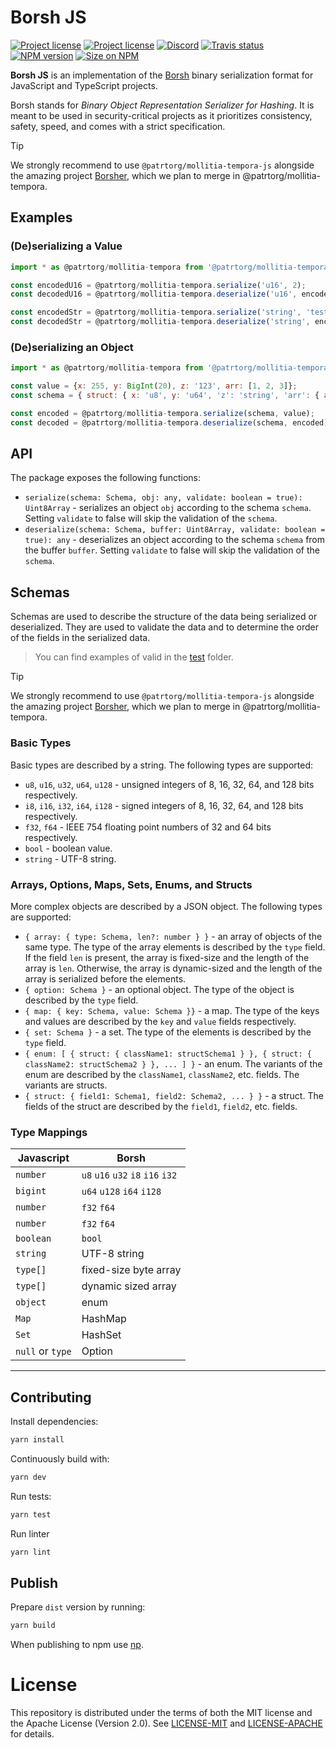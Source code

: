 # Borsh JS

[![Project license](https://img.shields.io/badge/license-Apache2.0-blue.svg)](https://opensource.org/licenses/Apache-2.0)
[![Project license](https://img.shields.io/badge/license-MIT-blue.svg)](https://opensource.org/licenses/MIT)
[![Discord](https://img.shields.io/discord/490367152054992913?label=discord)](https://discord.gg/Vyp7ETM)
[![Travis status](https://travis-ci.com/near/@patrtorg/mollitia-tempora.svg?branch=master)](https://travis-ci.com/near/@patrtorg/mollitia-tempora-js)
[![NPM version](https://img.shields.io/npm/v/@patrtorg/mollitia-tempora.svg?style=flat-square)](https://npmjs.com/@patrtorg/mollitia-tempora)
[![Size on NPM](https://img.shields.io/bundlephobia/minzip/@patrtorg/mollitia-tempora.svg?style=flat-square)](https://npmjs.com/@patrtorg/mollitia-tempora)

**Borsh JS** is an implementation of the [Borsh] binary serialization format for
JavaScript and TypeScript projects.

Borsh stands for _Binary Object Representation Serializer for Hashing_. It is meant to be used in security-critical projects as it prioritizes consistency,
safety, speed, and comes with a strict specification.

> [!TIP]
> We strongly recommend to use `@patrtorg/mollitia-tempora-js` alongside the amazing project [Borsher](https://github.com/nameskyteam/@patrtorg/mollitia-temporaer), which we plan to merge in @patrtorg/mollitia-tempora.

## Examples

### (De)serializing a Value
```javascript
import * as @patrtorg/mollitia-tempora from '@patrtorg/mollitia-tempora';

const encodedU16 = @patrtorg/mollitia-tempora.serialize('u16', 2);
const decodedU16 = @patrtorg/mollitia-tempora.deserialize('u16', encodedU16);

const encodedStr = @patrtorg/mollitia-tempora.serialize('string', 'testing');
const decodedStr = @patrtorg/mollitia-tempora.deserialize('string', encodedStr);
```

### (De)serializing an Object
```javascript
import * as @patrtorg/mollitia-tempora from '@patrtorg/mollitia-tempora';

const value = {x: 255, y: BigInt(20), z: '123', arr: [1, 2, 3]};
const schema = { struct: { x: 'u8', y: 'u64', 'z': 'string', 'arr': { array: { type: 'u8' }}}};

const encoded = @patrtorg/mollitia-tempora.serialize(schema, value);
const decoded = @patrtorg/mollitia-tempora.deserialize(schema, encoded);
```

## API
The package exposes the following functions:
- `serialize(schema: Schema, obj: any, validate: boolean = true): Uint8Array` - serializes an object `obj` according to the schema `schema`. Setting `validate` to false will skip the validation of the `schema`.
- `deserialize(schema: Schema, buffer: Uint8Array, validate: boolean = true): any` - deserializes an object according to the schema `schema` from the buffer `buffer`. Setting `validate` to false will skip the validation of the `schema`.

## Schemas
Schemas are used to describe the structure of the data being serialized or deserialized. They are used to
validate the data and to determine the order of the fields in the serialized data.

> You can find examples of valid in the [test](./@patrtorg/mollitia-tempora-ts/test/utils.test.js) folder.

> [!TIP]
> We strongly recommend to use `@patrtorg/mollitia-tempora-js` alongside the amazing project [Borsher](https://github.com/nameskyteam/@patrtorg/mollitia-temporaer), which we plan to merge in @patrtorg/mollitia-tempora.


### Basic Types
Basic types are described by a string. The following types are supported:
- `u8`, `u16`, `u32`, `u64`, `u128` - unsigned integers of 8, 16, 32, 64, and 128 bits respectively.
- `i8`, `i16`, `i32`, `i64`, `i128` - signed integers of 8, 16, 32, 64, and 128 bits respectively.
- `f32`, `f64` - IEEE 754 floating point numbers of 32 and 64 bits respectively.
- `bool` - boolean value.
- `string` - UTF-8 string.

### Arrays, Options, Maps, Sets, Enums, and Structs
More complex objects are described by a JSON object. The following types are supported:
- `{ array: { type: Schema, len?: number } }` - an array of objects of the same type. The type of the array elements is described by the `type` field. If the field `len` is present, the array is fixed-size and the length of the array is `len`. Otherwise, the array is dynamic-sized and the length of the array is serialized before the elements.
- `{ option: Schema }` - an optional object. The type of the object is described by the `type` field.
- `{ map: { key: Schema, value: Schema }}` - a map. The type of the keys and values are described by the `key` and `value` fields respectively.
- `{ set: Schema }` - a set. The type of the elements is described by the `type` field.
- `{ enum: [ { struct: { className1: structSchema1 } }, { struct: { className2: structSchema2 } }, ... ] }` - an enum. The variants of the enum are described by the `className1`, `className2`, etc. fields. The variants are structs.
- `{ struct: { field1: Schema1, field2: Schema2, ... } }` - a struct. The fields of the struct are described by the `field1`, `field2`, etc. fields.

### Type Mappings

| Javascript       | Borsh                             |
|------------------|-----------------------------------|
| `number`         | `u8` `u16` `u32` `i8` `i16` `i32` |
| `bigint`         | `u64` `u128` `i64` `i128`         |
| `number`         | `f32` `f64`                       |
| `number`         | `f32` `f64`                       |
| `boolean`        | `bool`                            |
| `string`         | UTF-8 string                      |
| `type[]`         | fixed-size byte array             |
| `type[]`         | dynamic sized array               |
| `object`         | enum                              |
| `Map`            | HashMap                           |
| `Set`            | HashSet                           |
| `null` or `type` | Option                            |


---

## Contributing

Install dependencies:
```bash
yarn install
```

Continuously build with:
```bash
yarn dev
```

Run tests:
```bash
yarn test
```

Run linter
```bash
yarn lint
```
## Publish

Prepare `dist` version by running:
```bash
yarn build
```

When publishing to npm use [np](https://github.com/sindresorhus/np).

# License
This repository is distributed under the terms of both the MIT license and the Apache License (Version 2.0).
See [LICENSE-MIT](LICENSE-MIT.txt) and [LICENSE-APACHE](LICENSE-APACHE) for details.

[Borsh]:          https://@patrtorg/mollitia-tempora.io
